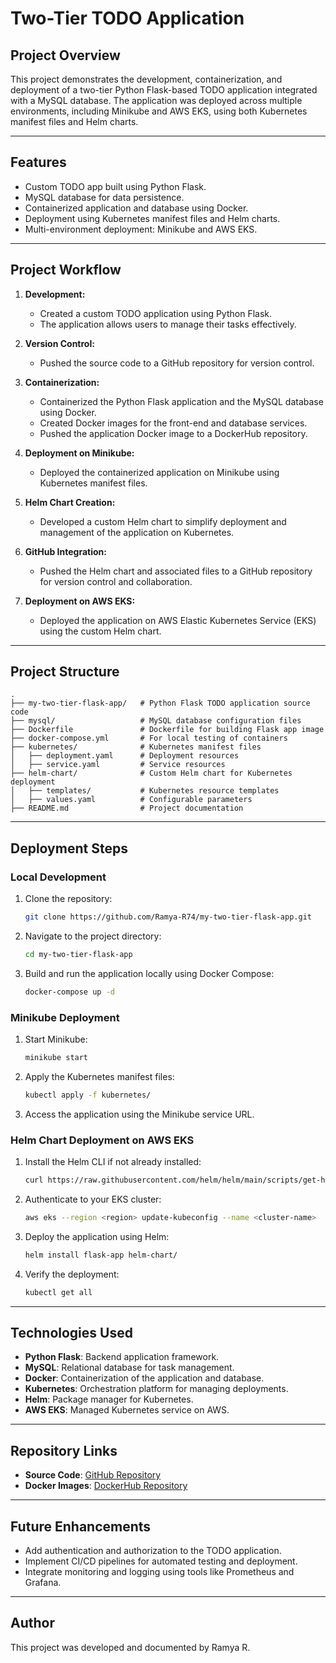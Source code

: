 # Two-Tier TODO Application

## Project Overview
This project demonstrates the development, containerization, and deployment of a two-tier Python Flask-based TODO application integrated with a MySQL database. The application was deployed across multiple environments, including Minikube and AWS EKS, using both Kubernetes manifest files and Helm charts.

---

## Features
- Custom TODO app built using Python Flask.
- MySQL database for data persistence.
- Containerized application and database using Docker.
- Deployment using Kubernetes manifest files and Helm charts.
- Multi-environment deployment: Minikube and AWS EKS.

---

## Project Workflow

1. **Development:**
   - Created a custom TODO application using Python Flask.
   - The application allows users to manage their tasks effectively.

2. **Version Control:**
   - Pushed the source code to a GitHub repository for version control.

3. **Containerization:**
   - Containerized the Python Flask application and the MySQL database using Docker.
   - Created Docker images for the front-end and database services.
   - Pushed the application Docker image to a DockerHub repository.

4. **Deployment on Minikube:**
   - Deployed the containerized application on Minikube using Kubernetes manifest files.

5. **Helm Chart Creation:**
   - Developed a custom Helm chart to simplify deployment and management of the application on Kubernetes.

6. **GitHub Integration:**
   - Pushed the Helm chart and associated files to a GitHub repository for version control and collaboration.

7. **Deployment on AWS EKS:**
   - Deployed the application on AWS Elastic Kubernetes Service (EKS) using the custom Helm chart.

---

## Project Structure
```
.
├── my-two-tier-flask-app/   # Python Flask TODO application source code
├── mysql/                   # MySQL database configuration files
├── Dockerfile               # Dockerfile for building Flask app image
├── docker-compose.yml       # For local testing of containers
├── kubernetes/              # Kubernetes manifest files
│   ├── deployment.yaml      # Deployment resources
│   ├── service.yaml         # Service resources
├── helm-chart/              # Custom Helm chart for Kubernetes deployment
│   ├── templates/           # Kubernetes resource templates
│   ├── values.yaml          # Configurable parameters
├── README.md                # Project documentation
```

---

## Deployment Steps

### Local Development
1. Clone the repository:
   ```bash
   git clone https://github.com/Ramya-R74/my-two-tier-flask-app.git
   ```
2. Navigate to the project directory:
   ```bash
   cd my-two-tier-flask-app
   ```
3. Build and run the application locally using Docker Compose:
   ```bash
   docker-compose up -d
   ```

### Minikube Deployment
1. Start Minikube:
   ```bash
   minikube start
   ```
2. Apply the Kubernetes manifest files:
   ```bash
   kubectl apply -f kubernetes/
   ```
3. Access the application using the Minikube service URL.

### Helm Chart Deployment on AWS EKS
1. Install the Helm CLI if not already installed:
   ```bash
   curl https://raw.githubusercontent.com/helm/helm/main/scripts/get-helm-3 | bash
   ```
2. Authenticate to your EKS cluster:
   ```bash
   aws eks --region <region> update-kubeconfig --name <cluster-name>
   ```
3. Deploy the application using Helm:
   ```bash
   helm install flask-app helm-chart/
   ```
4. Verify the deployment:
   ```bash
   kubectl get all
   ```

---

## Technologies Used
- **Python Flask**: Backend application framework.
- **MySQL**: Relational database for task management.
- **Docker**: Containerization of the application and database.
- **Kubernetes**: Orchestration platform for managing deployments.
- **Helm**: Package manager for Kubernetes.
- **AWS EKS**: Managed Kubernetes service on AWS.

---

## Repository Links
- **Source Code**: [GitHub Repository](https://github.com/Ramya-R74/my-two-tier-flask-app)
- **Docker Images**: [DockerHub Repository](ramya74/python-flask-app:v1)

---

## Future Enhancements
- Add authentication and authorization to the TODO application.
- Implement CI/CD pipelines for automated testing and deployment.
- Integrate monitoring and logging using tools like Prometheus and Grafana.

---

## Author
This project was developed and documented by Ramya R.
